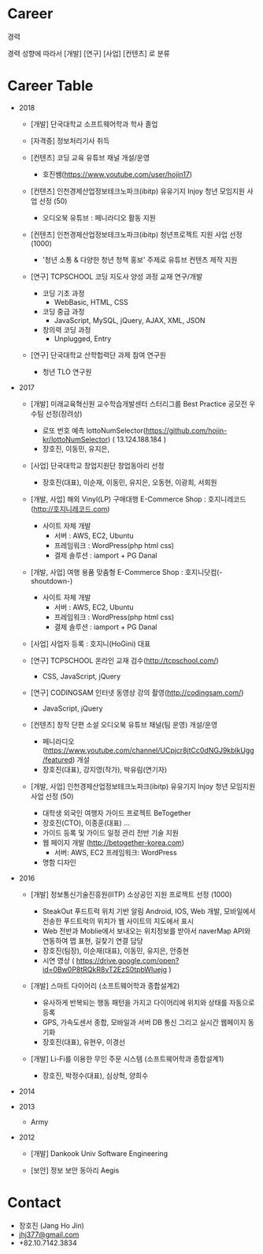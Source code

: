 # Career
경력 

경력 성향에 따라서 [개발] [연구] [사업] [컨텐츠] 로 분류

# Career Table
- 2018
  - [개발] 단국대학교 소프트웨어학과 학사 졸업
  
  - [자격증] 정보처리기사 취득
  
  - [컨텐츠] 코딩 교육 유튜브 채널 개설/운영
     - 호진쌤(https://www.youtube.com/user/hojin17)
     
  - [컨텐츠] 인천경제산업정보테크노파크(ibitp) 유유기지 Injoy 청년 모임지원 사업 선정 (50)
    - 오디오북 유튜브 : 페니라디오 활동 지원
    
  - [컨텐츠] 인천경제산업정보테크노파크(ibitp) 청년프로젝트 지원 사업 선정 (1000)
    - '청년 소통 & 다양한 청년 청책 홍보' 주제로 유튜브 컨텐츠 제작 지원
    
  - [연구] TCPSCHOOL 코딩 지도사 양성 과정 교재 연구/개발
    - 코딩 기초 과정
      - WebBasic, HTML, CSS
    - 코딩 중급 과정
      - JavaScript, MySQL, jQuery, AJAX, XML, JSON
    - 창의력 코딩 과정
      - Unplugged, Entry
      
  - [연구] 단국대학교 산학헙력단 과제 참여 연구원
    - 청년 TLO 연구원
      
- 2017
  - [개발] 미래교육혁신원 교수학습개발센터 스터리그룹 Best Practice 공모전 우수팀 선정(장려상)
    - 로또 번호 예측 lottoNumSelector(https://github.com/hojin-kr/lottoNumSelector) ( 13.124.188.184 )
    - 장호진, 이동민, 유지은, 
    
  - [사업] 단국대학교 창업지원단 창업동아리 선정
    - 장호진(대표), 이순재, 이동민, 유지은, 오동현, 이광희, 서희원
    
  - [개발, 사업] 해외 Vinyl(LP) 구매대행 E-Commerce Shop : 호지니레코드(http://호지니레코드.com)
    - 사이트 자체 개발
      - 서버 : AWS, EC2, Ubuntu 
      - 프레임워크 :  WordPress(php html css) 
      - 결제 솔루션 : iamport + PG Danal
      
  - [개발, 사업] 여행 용품 맞춤형 E-Commerce Shop : 호지니닷컴(-shoutdown-)
    - 사이트 자체 개발
      - 서버 : AWS, EC2, Ubuntu 
      - 프레임워크 :  WordPress(php html css) 
      - 결제 솔루션 : iamport + PG Danal
      
  - [사업] 사업자 등록 : 호지니(HoGini) 대표
  
  - [연구] TCPSCHOOL 온라인 교재 검수(http://tcpschool.com/)
    - CSS, JavaScript, jQuery
    
  - [연구] CODINGSAM 인터넷 동영상 강의 촬영(http://codingsam.com/)
    - JavaScript, jQuery
    
  - [컨텐츠] 창작 단편 소설 오디오북 유튜브 채널(팀 운영) 개설/운영 
     - 페니라디오(https://www.youtube.com/channel/UCpjcr8jtCc0dNGJ9kblkUgg/featured) 개설 
     - 장호진(대표), 강지영(작가), 박유림(연기자)
     
  - [개발, 사업] 인천경제산업정보테크노파크(ibitp) 유유기지 Injoy 청년 모임지원 사업 선정 (50)
    - 대학생 외국인 여행자 가이드 프로젝트 BeTogether
    - 장호진(CTO), 이종훈(대표) ...
    - 가이드 등록 및 가이드 일정 관리 전반 기술 지원
    - 웹 페이지 개발 (http://betogether-korea.com)
      - 서버: AWS, EC2 프레임워크: WordPress
    - 명함 디자인
    
- 2016
  - [개발] 정보통신기술진흥원(IITP) 소상공인 지원 프로젝트 선정 (1000)
    - SteakOut 푸드트럭 위치 기반 알림 Android, IOS, Web 개발, 모바일에서 전송한 푸드트럭의 위치가 웹 사이트의 지도에서 표시 
    - Web 전반과 Moblie에서 보내오는 위치정보를 받아서 naverMap API와 연동하여 맵 표현, 길찾기 연결 담당
    - 장호진(팀장), 이순재(대표), 이동민, 유지은, 안중현
    - 시연 영상 ( https://drive.google.com/open?id=0Bw0P8tRQkR8vT2EzS0tpbWluejg )
    
  - [개발] 스마트 다이어리 (소프트웨어학과 종합설계2)
    - 유사하게 반복되는 행동 패턴을 가지고 다이어리에 위치와 상태를 자동으로 등록
    - GPS, 가속도센서 종합, 모바일과 서버 DB 통신 그리고 실시간 웹페이지 동기화
    - 장호진(대표), 유현우, 이경선 
    
  - [개발] Li-Fi를 이용한 무인 주문 시스템 (소프트웨어학과 종합설계1)
    - 장호진, 박정수(대표), 심상혁, 양희수
    
- 2014

- 2013
  - Army
  
- 2012
  - [개발] Dankook Univ Software Engineering
  
  - [보안] 정보 보안 동아리 Aegis
  

# Contact 
- 장호진 (Jang Ho Jin)
- jhj377@gmail.com
- +82.10.7142.3834
